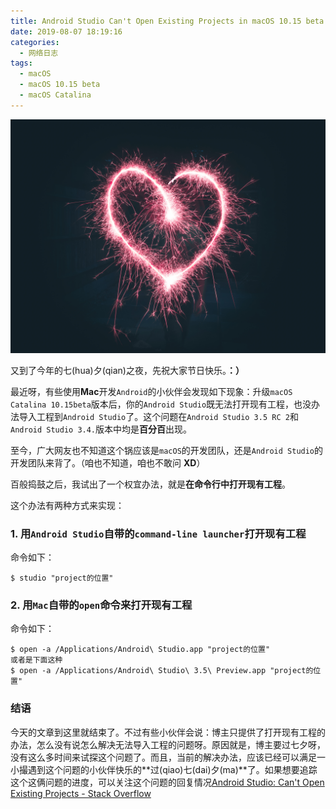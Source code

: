 ```yaml
---
title: Android Studio Can't Open Existing Projects in macOS 10.15 beta
date: 2019-08-07 18:19:16
categories:
  - 网络日志
tags:
  - macOS
  - macOS 10.15 beta
  - macOS Catalina
---
```

![](https://raw.githubusercontent.com/x13945/image-bucket/master/img/jamie-street-hBzrr6m6-pc-unsplash.jpg)

又到了今年的七(hua)夕(qian)之夜，先祝大家节日快乐。**：）**

最近呀，有些使用**Mac**开发`Android`的小伙伴会发现如下现象：升级`macOS Catalina 10.15beta`版本后，你的`Android Studio`既无法打开现有工程，也没办法导入工程到`Android Studio`了。这个问题在`Android Studio 3.5 RC 2`和`Android Studio 3.4.`版本中均是**百分百**出现。

至今，广大网友也不知道这个锅应该是`macOS`的开发团队，还是`Android Studio`的开发团队来背了。（咱也不知道，咱也不敢问 **XD**）

百般捣鼓之后，我试出了一个权宜办法，就是**在命令行中打开现有工程**。

这个办法有两种方式来实现：

### 1. 用`Android Studio`自带的`command-line launcher`打开现有工程

命令如下：

```shell
$ studio "project的位置"
```

### 2. 用`Mac`自带的`open`命令来打开现有工程

命令如下：

```shell
$ open -a /Applications/Android\ Studio.app "project的位置"
或者是下面这种
$ open -a /Applications/Android\ Studio\ 3.5\ Preview.app "project的位置"
```

### 结语

今天的文章到这里就结束了。不过有些小伙伴会说：博主只提供了打开现有工程的办法，怎么没有说怎么解决无法导入工程的问题呀。原因就是，博主要过七夕呀，没有这么多时间来试探这个问题了。而且，当前的解决办法，应该已经可以满足一小撮遇到这个问题的小伙伴快乐的**过(qiao)七(dai)夕(ma)**了。如果想要追踪这个这俩问题的进度，可以关注这个问题的回复情况[Android Studio: Can't Open Existing Projects - Stack Overflow](https://stackoverflow.com/questions/57361744/android-studio-cant-open-existing-projects)
